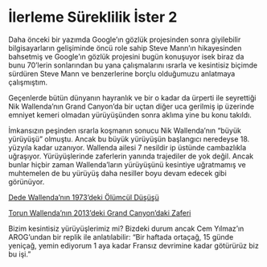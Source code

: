 # İlerleme Süreklilik İster 2

Daha önceki bir yazımda Google’ın gözlük projesinden sonra giyilebilir bilgisayarların gelişiminde öncü role sahip Steve 
Mann’ın hikayesinden bahsetmiş ve Google’ın gözlük projesini bugün konuşuyor isek biraz da bunu 70’lerin sonlarından bu 
yana çalışmalarını ısrarla ve kesintisiz biçimde sürdüren Steve Mann ve benzerlerine borçlu olduğumuzu anlatmaya çalışmıştım.

Geçenlerde bütün dünyanın hayranlık ve bir o kadar da ürperti ile seyrettiği Nik Wallenda’nın Grand Canyon’da bir uçtan 
diğer uca gerilmiş ip üzerinde emniyet kemeri olmadan yürüyüşünden sonra aklıma yine bu konu takıldı.

İmkansızın peşinden ısrarla koşmanın sonucu Nik Wallenda’nın “büyük yürüyüşü” olmuştu. Ancak bu büyük yürüyüşün başlangıcı 
neredeyse 18. yüzyıla kadar uzanıyor. Wallenda ailesi 7 nesildir ip üstünde cambazlıkla uğraşıyor. Yürüyüşlerinde zaferlerin 
yanında trajediler de yok değil. Ancak bunlar hiçbir zaman Wallenda’ların yürüyüşünü kesintiye uğratmamış ve muhtemelen 
de bu yürüyüş daha nesiller boyu devam edecek gibi görünüyor.

[Dede Wallenda’nın 1973’deki Ölümcül Düşüşü](https://www.youtube.com/watch?v=2s6RTNpvaxs)

[Torun Wallenda’nın 2013’deki Grand Canyon’daki Zaferi](https://youtu.be/8N8fUOLcSak)

Bizim kesintisiz yürüyüşlerimiz mi? Bizdeki durum ancak Cem Yılmaz’ın AROG’undan bir replik ile anlatılabilir: “Bir 
haftada ortaçağ, 15 günde yeniçağ, yemin ediyorum 1 aya kadar Fransız devrimine kadar götürürüz biz bu işi.”